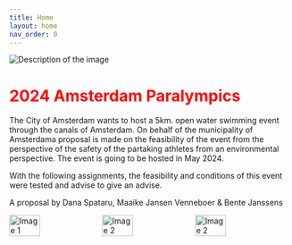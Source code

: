 ```yaml
---
title: Home
layout: home
nav_order: 0
---
```


<img src="pexels-adrien-olichon-3884483.jpg" alt="Description of the image">

<h1 style="color: #ff0000;">2024 Amsterdam Paralympics</h1>

The  City of Amsterdam wants to host a 5km. open water swimming event through the canals of Amsterdam. On behalf of the municipality of Amsterdama proposal is made on the feasibility of the event from the perspective of the safety of the partaking athletes from an environmental perspective. The event is going to be hosted in May 2024.

With the following assignments, the feasibility and conditions of this event were tested and advise to give an advise.

A proposal by Dana Spataru, Maaike Jansen Venneboer & Bente Janssens

<div style="display:flex;">
    <img src="julian-z1f9SPy4Mok-unsplash.jpg" alt="Image 1" style="width: 33%;">
    <img src="julian-z1f9SPy4Mok-unsplash.jpg" alt="Image 2" style="width: 33%;">
    <img src="julian-z1f9SPy4Mok-unsplash.jpg" alt="Image 2" style="width: 33%;">
</div>


